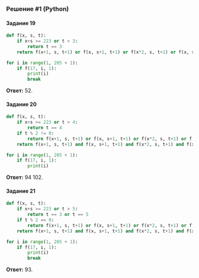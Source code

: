 ### Решение #1 (Python)

#### Задание 19
```python
def f(x, s, t):
    if x+s >= 223 or t > 3:
        return t == 3
    return f(x+1, s, t+1) or f(x, s+1, t+1) or f(x*2, s, t+1) or f(x, s*2, t+1)

for i in range(1, 205 + 1):
    if f(17, i, 1):
        print(i)
        break
```
**Ответ:** 52.

#### Задание 20
```python
def f(x, s, t):
    if x+s >= 223 or t > 4:
        return t == 4
    if t % 2 != 0:
        return f(x+1, s, t+1) or f(x, s+1, t+1) or f(x*2, s, t+1) or f(x, s*2, t+1)
    return f(x+1, s, t+1) and f(x, s+1, t+1) and f(x*2, s, t+1) and f(x, s*2, t+1)

for i in range(1, 205 + 1):
    if f(17, i, 1):
        print(i)
```
**Ответ:** 94 102.

#### Задание 21
```python
def f(x, s, t):
    if x+s >= 223 or t > 5:
        return t == 3 or t == 5
    if t % 2 == 0:
        return f(x+1, s, t+1) or f(x, s+1, t+1) or f(x*2, s, t+1) or f(x, s*2, t+1)
    return f(x+1, s, t+1) and f(x, s+1, t+1) and f(x*2, s, t+1) and f(x, s*2, t+1)

for i in range(1, 205 + 1):
    if f(17, i, 1):
        print(i)
        break

```
**Ответ:** 93.
